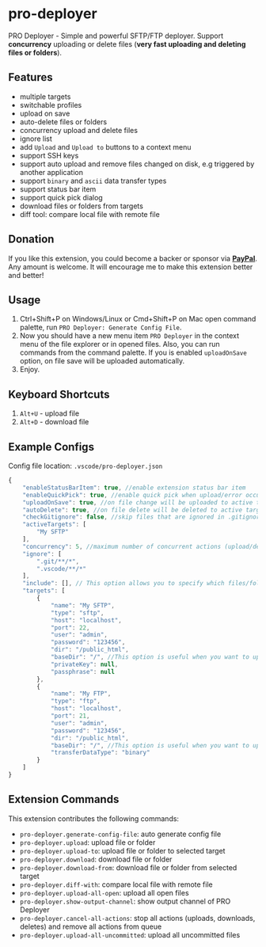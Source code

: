 # pro-deployer

PRO Deployer - Simple and powerful SFTP/FTP deployer. Support **concurrency** uploading or delete files (**very fast uploading and deleting files or folders**).

## Features

- multiple targets
- switchable profiles
- upload on save
- auto-delete files or folders
- concurrency upload and delete files
- ignore list
- add `Upload` and `Upload to` buttons to a context menu
- support SSH keys
- support auto upload and remove files changed on disk, e.g triggered by another application
- support `binary` and `ascii` data transfer types
- support status bar item
- support quick pick dialog
- download files or folders from targets
- diff tool: compare local file with remote file

## Donation

If you like this extension, you could become a backer or sponsor via **[PayPal](https://www.paypal.com/paypalme/hemineibg1)**. Any amount is welcome. It will encourage me to make this extension better and better!

## Usage

1. Ctrl+Shift+P on Windows/Linux or Cmd+Shift+P on Mac open command palette, run `PRO Deployer: Generate Config File`.
2. Now you should have a new menu item `PRO Deployer` in the context menu of the file explorer or in opened files. Also, you can run commands from the command palette. If you is enabled `uploadOnSave` option, on file save will be uploaded automatically.
3. Enjoy.

## Keyboard Shortcuts

1. `Alt+U` - upload file
2. `Alt+D` - download file

## Example Configs

Config file location: `.vscode/pro-deployer.json`

```js
{
    "enableStatusBarItem": true, //enable extension status bar item
    "enableQuickPick": true, //enable quick pick when upload/error occurs
    "uploadOnSave": true, //on file change will be uploaded to active targets
    "autoDelete": true, //on file delete will be deleted to active targets
    "checkGitignore": false, //skip files that are ignored in .gitignore
    "activeTargets": [
        "My SFTP"
    ],
    "concurrency": 5, //maximum number of concurrent actions (upload/delete)
    "ignore": [
        ".git/**/*",
        ".vscode/**/*"
    ],
    "include": [], // This option allows you to specify which files/folders to include in the auto upload/delete. If this option is not specified, all files/folders will be included.
    "targets": [
        {
            "name": "My SFTP",
            "type": "sftp",
            "host": "localhost",
            "port": 22,
            "user": "admin",
            "password": "123456",
            "dir": "/public_html",
            "baseDir": "/", //This option is useful when you want to upload files from a subdirectory of the project
            "privateKey": null,
            "passphrase": null
        },
        {
            "name": "My FTP",
            "type": "ftp",
            "host": "localhost",
            "port": 21,
            "user": "admin",
            "password": "123456",
            "dir": "/public_html",
            "baseDir": "/", //This option is useful when you want to upload files from a subdirectory of the project
            "transferDataType": "binary"
        }
    ]
}

```

## Extension Commands

This extension contributes the following commands:

- `pro-deployer.generate-config-file`: auto generate config file
- `pro-deployer.upload`: upload file or folder
- `pro-deployer.upload-to`: upload file or folder to selected target
- `pro-deployer.download`: download file or folder
- `pro-deployer.download-from`: download file or folder from selected target
- `pro-deployer.diff-with`: compare local file with remote file
- `pro-deployer.upload-all-open`: upload all open files
- `pro-deployer.show-output-channel`: show output channel of PRO Deployer
- `pro-deployer.cancel-all-actions`: stop all actions (uploads, downloads, deletes) and remove all actions from queue
- `pro-deployer.upload-all-uncommitted`: upload all uncommitted files
